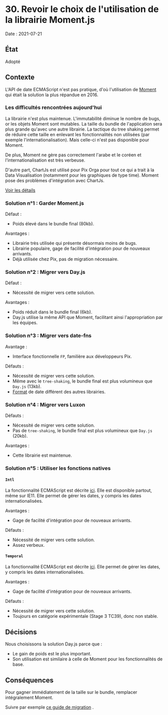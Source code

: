 # 30. Revoir le choix de l'utilisation de la librairie Moment.js

Date : 2021-07-21

## État

Adopté

## Contexte

L'API de date ECMAScript n'est pas pratique, d'où l'utilisation de [Moment](https://github.com/moment/moment) qui était
la solution la plus répandue en 2016.

### Les difficultés rencontrées aujourd'hui

La librairie n'est plus maintenue. L'immutabilité diminue le nombre de bugs, or les objets Moment sont mutables. La
taille du bundle de l'application sera plus grande qu'avec une autre librairie. La tactique du tree shaking permet de
réduire cette taille en enlevant les fonctionnalités non utilisées (par exemple l'internationalisation). Mais celle-ci
n'est pas disponible pour Moment.

De plus, Moment ne gère pas correctement l'arabe et le coréen et l'internationalisation est très verbeuse.

D'autre part, ChartJs est utilisé pour Pix Orga pour tout ce qui a trait à la Data Visualisation (notamment pour les
graphiques de type time). Moment pose des problèmes d'intégration avec ChartJs.

[Voir les détails](https://momentjs.com/docs/#/-project-status/)

### Solution n°1 : Garder Moment.js

Défaut :

- Poids élevé dans le bundle final (80kb).

Avantages :

- Librairie très utilisée qui présente désormais moins de bugs.
- Librairie populaire, gage de facilité d'intégration pour de nouveaux arrivants.
- Déjà utilisée chez Pix, pas de migration nécessaire.

### Solution n°2 : Migrer vers Day.js

Défaut :

- Nécessité de migrer vers cette solution.

Avantages :

- Poids réduit dans le bundle final (6kb).
- Day.js utilise la même API que Moment, facilitant ainsi l'appropriation par les équipes.

### Solution n°3 : Migrer vers date-fns

Avantage :

- Interface fonctionnelle `FP`, familière aux développeurs Pix.

Défauts :

- Nécessité de migrer vers cette solution.
- Même avec le `tree-shaking`, le bundle final est plus volumineux que `Day.js` (13kb).
- [Format](https://date-fns.org/v1.9.0/docs/format) de date différent des autres librairies.

### Solution n°4 : Migrer vers Luxon

Défauts :

- Nécessité de migrer vers cette solution.
- Pas de `tree-shaking`, le bundle final est plus volumineux que `Day.js` (20kb).

Avantages :

- Cette librairie est maintenue.

### Solution n°5 : Utiliser les fonctions natives

#### `Intl`

La fonctionnalité ECMAScript est décrite [ici](https://developer.mozilla.org/en-US/docs/Web/JavaScript/Reference/Global_Objects/Intl).
Elle est disponible partout, même sur IE11. Elle permet de gérer les dates, y compris les dates internationalisées.

Avantages :

- Gage de facilité d'intégration pour de nouveaux arrivants.

Défauts :

- Nécessité de migrer vers cette solution.
- Assez verbeux.

#### `Temporal`

La fonctionnalité ECMAScript est décrite [ici](https://tc39.es/proposal-temporal/docs/). Elle permet de gérer les dates,
y compris les dates internationalisées.

Avantages :

- Gage de facilité d'intégration pour de nouveaux arrivants.

Défauts :

- Nécessité de migrer vers cette solution.
- Toujours en catégorie expérimentale (Stage 3 TC39), donc non stable.

## Décisions

Nous choisissons la solution Day.js parce que :

- Le gain de poids est le plus important.
- Son utilisation est similaire à celle de Moment pour les fonctionnalités de base.

## Conséquences

Pour gagner immédiatement de la taille sur le bundle, remplacer intégralement Moment.

Suivre par
exemple [ce guide de migration](https://levelup.gitconnected.com/changing-from-moment-to-day-js-how-why-and-fixing-vue-chartjs-786314ef4697)
.

